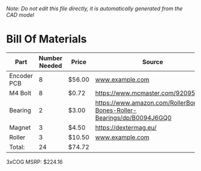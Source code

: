 ###### Note: Do not edit this file directly, it is automatically generated from the CAD model 
# Bill Of Materials 
 |Part|Number Needed|Price|Source| 
 |----|----------|-----|-----|
|Encoder PCB|8|$56.00|www.example.com|
|M4 Bolt|8|$0.72|https://www.mcmaster.com/92095a190|
|Bearing|2|$3.00|https://www.amazon.com/RollerBones-Bones-Roller-Bearings/dp/B0094J6GQ0|
|Magnet|3|$4.50|https://dextermag.eu/|
|Roller|3|$10.50|www.example.com|
|Total: |24|$74.72| |

 3xCOG MSRP: $224.16